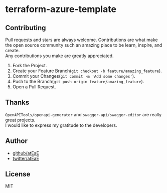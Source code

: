 # terraform-azure-template

## Contributing
Pull requests and stars are always welcome.
Contributions are what make the open source community such an amazing place to be learn, inspire, and create.   
Any contributions you make are greatly appreciated.

1. Fork the Project.
2. Create your Feature Branch(`git checkout -b feature/amazing_feature`).
3. Commit your Changes(`git commit -m 'Add some changes'`).
4. Push to the Branch(`git push origin feature/amazing_feature`).
5. Open a Pull Request.

## Thanks
`OpenAPITools/openapi-generator` and `swagger-api/swagger-editor` are really great projects.  
I would like to express my gratitude to the developers.

## Author
- [github/atEaE](https://github.com/atEaE)
- [twitter/atEaE](https://twitter.com/EaE2626)

## License
MIT
